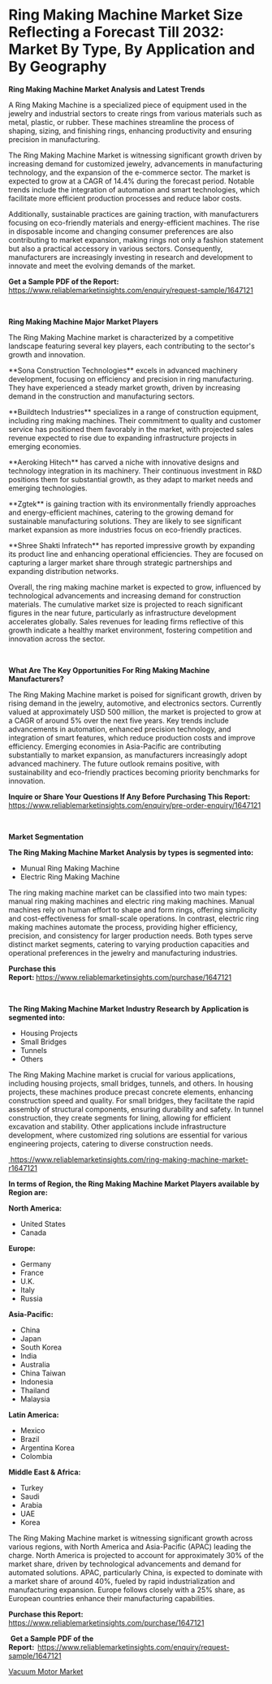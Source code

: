 <p><h1>Ring Making Machine Market Size Reflecting a Forecast Till 2032: Market By Type, By Application and By Geography</h1></p><p><strong>Ring Making Machine Market Analysis and Latest Trends</strong></p>
<p><p>A Ring Making Machine is a specialized piece of equipment used in the jewelry and industrial sectors to create rings from various materials such as metal, plastic, or rubber. These machines streamline the process of shaping, sizing, and finishing rings, enhancing productivity and ensuring precision in manufacturing. </p><p>The Ring Making Machine Market is witnessing significant growth driven by increasing demand for customized jewelry, advancements in manufacturing technology, and the expansion of the e-commerce sector. The market is expected to grow at a CAGR of 14.4% during the forecast period. Notable trends include the integration of automation and smart technologies, which facilitate more efficient production processes and reduce labor costs. </p><p>Additionally, sustainable practices are gaining traction, with manufacturers focusing on eco-friendly materials and energy-efficient machines. The rise in disposable income and changing consumer preferences are also contributing to market expansion, making rings not only a fashion statement but also a practical accessory in various sectors. Consequently, manufacturers are increasingly investing in research and development to innovate and meet the evolving demands of the market.</p></p>
<p><strong>Get a Sample PDF of the Report:&nbsp;</strong> <a href="https://www.reliablemarketinsights.com/enquiry/request-sample/1647121?utm_campaign=1932&utm_medium=2&utm_source=Github&utm_content=ia&utm_term=21022025&utm_id=ring-making-machine">https://www.reliablemarketinsights.com/enquiry/request-sample/1647121</a></p>
<p>&nbsp;</p>
<p><strong>Ring Making Machine Major Market Players</strong></p>
<p><p>The Ring Making Machine market is characterized by a competitive landscape featuring several key players, each contributing to the sector's growth and innovation. </p><p>**Sona Construction Technologies** excels in advanced machinery development, focusing on efficiency and precision in ring manufacturing. They have experienced a steady market growth, driven by increasing demand in the construction and manufacturing sectors.</p><p>**Buildtech Industries** specializes in a range of construction equipment, including ring making machines. Their commitment to quality and customer service has positioned them favorably in the market, with projected sales revenue expected to rise due to expanding infrastructure projects in emerging economies.</p><p>**Aeroking Hitech** has carved a niche with innovative designs and technology integration in its machinery. Their continuous investment in R&D positions them for substantial growth, as they adapt to market needs and emerging technologies.</p><p>**Zgtek** is gaining traction with its environmentally friendly approaches and energy-efficient machines, catering to the growing demand for sustainable manufacturing solutions. They are likely to see significant market expansion as more industries focus on eco-friendly practices.</p><p>**Shree Shakti Infratech** has reported impressive growth by expanding its product line and enhancing operational efficiencies. They are focused on capturing a larger market share through strategic partnerships and expanding distribution networks.</p><p>Overall, the ring making machine market is expected to grow, influenced by technological advancements and increasing demand for construction materials. The cumulative market size is projected to reach significant figures in the near future, particularly as infrastructure development accelerates globally. Sales revenues for leading firms reflective of this growth indicate a healthy market environment, fostering competition and innovation across the sector.</p></p>
<p>&nbsp;</p>
<p><strong>What Are The Key Opportunities For Ring Making Machine Manufacturers?</strong></p>
<p><p>The Ring Making Machine market is poised for significant growth, driven by rising demand in the jewelry, automotive, and electronics sectors. Currently valued at approximately USD 500 million, the market is projected to grow at a CAGR of around 5% over the next five years. Key trends include advancements in automation, enhanced precision technology, and integration of smart features, which reduce production costs and improve efficiency. Emerging economies in Asia-Pacific are contributing substantially to market expansion, as manufacturers increasingly adopt advanced machinery. The future outlook remains positive, with sustainability and eco-friendly practices becoming priority benchmarks for innovation.</p></p>
<p><strong>Inquire or Share Your Questions If Any Before Purchasing This Report:</strong> <a href="https://www.reliablemarketinsights.com/enquiry/pre-order-enquiry/1647121?utm_campaign=1932&utm_medium=2&utm_source=Github&utm_content=ia&utm_term=21022025&utm_id=ring-making-machine">https://www.reliablemarketinsights.com/enquiry/pre-order-enquiry/1647121</a></p>
<p>&nbsp;</p>
<p><strong>Market Segmentation</strong></p>
<p><strong>The Ring Making Machine Market Analysis by types is segmented into:</strong></p>
<p><ul><li>Munual Ring Making Machine</li><li>Electric Ring Making Machine</li></ul></p>
<p><p>The ring making machine market can be classified into two main types: manual ring making machines and electric ring making machines. Manual machines rely on human effort to shape and form rings, offering simplicity and cost-effectiveness for small-scale operations. In contrast, electric ring making machines automate the process, providing higher efficiency, precision, and consistency for larger production needs. Both types serve distinct market segments, catering to varying production capacities and operational preferences in the jewelry and manufacturing industries.</p></p>
<p><strong>Purchase this Report:&nbsp;</strong><a href="https://www.reliablemarketinsights.com/purchase/1647121?utm_campaign=1932&utm_medium=2&utm_source=Github&utm_content=ia&utm_term=21022025&utm_id=ring-making-machine">https://www.reliablemarketinsights.com/purchase/1647121</a></p>
<p>&nbsp;</p>
<p><strong>The Ring Making Machine Market Industry Research by Application is segmented into:</strong></p>
<p><ul><li>Housing Projects</li><li>Small Bridges</li><li>Tunnels</li><li>Others</li></ul></p>
<p><p>The Ring Making Machine market is crucial for various applications, including housing projects, small bridges, tunnels, and others. In housing projects, these machines produce precast concrete elements, enhancing construction speed and quality. For small bridges, they facilitate the rapid assembly of structural components, ensuring durability and safety. In tunnel construction, they create segments for lining, allowing for efficient excavation and stability. Other applications include infrastructure development, where customized ring solutions are essential for various engineering projects, catering to diverse construction needs.</p></p>
<p><a href="https://www.reliablemarketinsights.com/ring-making-machine-market-r1647121?utm_campaign=1932&utm_medium=2&utm_source=Github&utm_content=ia&utm_term=21022025&utm_id=ring-making-machine">&nbsp;https://www.reliablemarketinsights.com/ring-making-machine-market-r1647121</a></p>
<p><strong>In terms of Region, the Ring Making Machine Market Players available by Region are:</strong></p>
<p>
    <p> <strong> North America: </strong>
        <ul>
            <li>United States</li>
            <li>Canada</li>
        </ul>
        </p> 
    <p> <strong> Europe: </strong>
        <ul>
            <li>Germany</li>
            <li>France</li>
            <li>U.K.</li>
            <li>Italy</li>
            <li>Russia</li>
        </ul>
        </p> 
    <p> <strong> Asia-Pacific: </strong>
        <ul>
            <li>China</li>
            <li>Japan</li>
            <li>South Korea</li>
            <li>India</li>
            <li>Australia</li>
            <li>China Taiwan</li>
            <li>Indonesia</li>
            <li>Thailand</li>
            <li>Malaysia</li>
        </ul>
        </p> 
    <p> <strong> Latin America: </strong>
        <ul>
            <li>Mexico</li>
            <li>Brazil</li>
            <li>Argentina Korea</li>
            <li>Colombia</li>
        </ul>
        </p> 
    <p> <strong> Middle East & Africa: </strong>
        <ul>
            <li>Turkey</li>
            <li>Saudi</li>
            <li>Arabia</li>
            <li>UAE</li>
            <li>Korea</li>
        </ul>
    </p>
    </p>
<p><p>The Ring Making Machine market is witnessing significant growth across various regions, with North America and Asia-Pacific (APAC) leading the charge. North America is projected to account for approximately 30% of the market share, driven by technological advancements and demand for automated solutions. APAC, particularly China, is expected to dominate with a market share of around 40%, fueled by rapid industrialization and manufacturing expansion. Europe follows closely with a 25% share, as European countries enhance their manufacturing capabilities.</p></p>
<p><strong>Purchase this Report: </strong><a href="https://www.reliablemarketinsights.com/purchase/1647121?utm_campaign=1932&utm_medium=2&utm_source=Github&utm_content=ia&utm_term=21022025&utm_id=ring-making-machine">https://www.reliablemarketinsights.com/purchase/1647121</a></p>
<p>&nbsp;<strong>Get a Sample PDF of the Report:&nbsp;&nbsp;</strong><a href="https://www.reliablemarketinsights.com/enquiry/request-sample/1647121?utm_campaign=1932&utm_medium=2&utm_source=Github&utm_content=ia&utm_term=21022025&utm_id=ring-making-machine">https://www.reliablemarketinsights.com/enquiry/request-sample/1647121</a></p>
<p><strong></strong></p>
<p><p><a href="https://github.com/luckyshygirl/Market-Research-Report-List-7/blob/main/vacuum-motor-market.md?utm_campaign=1932&utm_medium=2&utm_source=Github&utm_content=ia&utm_term=21022025&utm_id=ring-making-machine">Vacuum Motor Market</a></p></p>